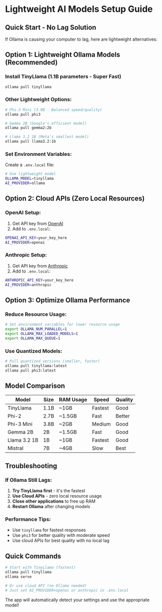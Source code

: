 # Lightweight AI Models Setup Guide

## **Quick Start - No Lag Solution**

If Ollama is causing your computer to lag, here are lightweight alternatives:

## Option 1: Lightweight Ollama Models (Recommended)

### Install TinyLlama (1.1B parameters - Super Fast)
```bash
ollama pull tinyllama
```

### Other Lightweight Options:
```bash
# Phi-3 Mini (3.8B - Balanced speed/quality)
ollama pull phi3

# Gemma 2B (Google's efficient model)
ollama pull gemma2:2b

# Llama 3.2 1B (Meta's smallest model)
ollama pull llama3.2:1b
```

### Set Environment Variables:
Create a `.env.local` file:
```bash
# Use lightweight model
OLLAMA_MODEL=tinyllama
AI_PROVIDER=ollama
```

## Option 2: Cloud APIs (Zero Local Resources)

### OpenAI Setup:
1. Get API key from [OpenAI](https://platform.openai.com/api-keys)
2. Add to `.env.local`:
```bash
OPENAI_API_KEY=your_key_here
AI_PROVIDER=openai
```

### Anthropic Setup:
1. Get API key from [Anthropic](https://console.anthropic.com/)
2. Add to `.env.local`:
```bash
ANTHROPIC_API_KEY=your_key_here
AI_PROVIDER=anthropic
```

## Option 3: Optimize Ollama Performance

### Reduce Resource Usage:
```bash
# Set environment variables for lower resource usage
export OLLAMA_NUM_PARALLEL=1
export OLLAMA_MAX_LOADED_MODELS=1
export OLLAMA_MAX_QUEUE=1
```

### Use Quantized Models:
```bash
# Pull quantized versions (smaller, faster)
ollama pull tinyllama:latest
ollama pull phi3:latest
```

## **Model Comparison**

| Model | Size | RAM Usage | Speed | Quality |
|-------|------|-----------|-------|---------|
| TinyLlama | 1.1B | ~1GB | Fastest | Good |
| Phi-2 | 2.7B | ~1.5GB | Fast | Better |
| Phi-3 Mini | 3.8B | ~2GB | Medium | Good |
| Gemma 2B | 2B | ~1.5GB | Fast | Good |
| Llama 3.2 1B | 1B | ~1GB | Fastest | Good |
| Mistral | 7B | ~4GB | Slow | Best |

## **Troubleshooting**

### If Ollama Still Lags:
1. **Try TinyLlama first** - it's the fastest
2. **Use Cloud APIs** - zero local resource usage
3. **Close other applications** to free up RAM
4. **Restart Ollama** after changing models

### Performance Tips:
- Use `tinyllama` for fastest responses
- Use `phi3` for better quality with moderate speed
- Use cloud APIs for best quality with no local lag

## **Quick Commands**

```bash
# Start with TinyLlama (fastest)
ollama pull tinyllama
ollama serve

# Or use cloud API (no Ollama needed)
# Just set AI_PROVIDER=openai or anthropic in .env.local
```

The app will automatically detect your settings and use the appropriate model!
